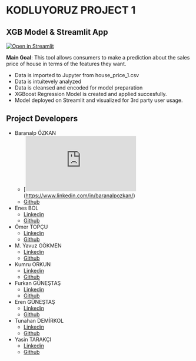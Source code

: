 # KODLUYORUZ PROJECT 1

## XGB Model & Streamlit App
[![Open in Streamlit](https://static.streamlit.io/badges/streamlit_badge_black_white.svg)](https://share.streamlit.io/enesbol/streamlitrepo/main/HousePrice.py)

**Main Goal**: This tool allows consumers to make a prediction about the sales price of house in terms of the features they want. 

- Data is imported to Jupyter from house_price_1.csv
- Data is intuitevely analyzed
- Data is cleansed and encoded for model preparation
- XGBoost Regression Model is created and applied succesfully.
- Model deployed on Streamlit and visualized for 3rd party user usage.


## Project Developers

- Baranalp ÖZKAN
  - [![Linkedin](https://www.linkpicture.com/view.php?img=LPic62b0a0ceeb6271499189866)(https://www.linkedin.com/in/baranalpozkan/)
  - [Github](https://github.com/baranalpozkan)
- Enes BOL
  - [Linkedin](https://www.linkedin.com/in/enesbol/)
  - [Github](https://github.com/enesbol)
- Ömer TOPÇU
  - [Linkedin](https://www.linkedin.com/in/drot/)
  - [Github](https://github.com/dromertopcu)
- M. Yavuz GÖKMEN
  - [Linkedin](https://www.linkedin.com/in/myavuzgokmen/)
  - [Github](https://github.com/AbyssWatcher-17)
- Kumru ORKUN
  - [Linkedin](https://www.linkedin.com/in/kumru-orkun-30848b198/)
  - [Github](https://github.com/kumruo)
- Furkan GÜNEŞTAŞ
  - [Linkedin](https://www.linkedin.com/in/fgunestas/)
  - [Github](https://github.com/fgunestas)
- Eren GÜNEŞTAŞ
  - [Linkedin](https://www.linkedin.com/in/erengunestas/)
  - [Github](https://github.com/shuharii)
- Tunahan DEMİRKOL
  - [Linkedin](https://www.linkedin.com/in/tunahandemirkol/)
  - [Github](https://github.com/TunahanDemirkol)
- Yasin TARAKÇI
  - [Linkedin](https://www.linkedin.com/in/yasintarakci)
  - [Github](https://github.com/ysntrkc)
